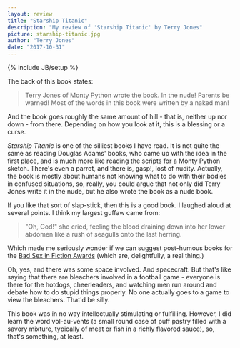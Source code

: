```yaml
---
layout: review
title: "Starship Titanic"
description: "My review of 'Starship Titanic' by Terry Jones"
picture: starship-titanic.jpg
author: "Terry Jones"
date: "2017-10-31"
---
```

{% include JB/setup %}

The back of this book states:

> Terry Jones of Monty Python wrote the book. In the nude! Parents be warned! Most of the words in this book were written by a naked man!

And the book goes roughly the same amount of hill - that is, neither up nor down - from there. Depending on how you look at it, this is a blessing or a curse.

_Starship Titanic_ is one of the silliest books I have read. It is not quite the same as reading Douglas Adams' books, who came up with the idea in the first place, and is much more like reading the scripts for a Monty Python sketch. There's even a parrot, and there is, gasp!, lost of nudity. Actually, the book is mostly about humans not knowing what to do with their bodies in confused situations, so, really, you could argue that not only did Terry Jones write it in the nude, but he also wrote the book as a nude book.

If you like that sort of slap-stick, then this is a good book. I laughed aloud at several points. I think my largest guffaw came from:

> "Oh, God!" she cried, feeling the blood draining down into her lower abdomen like a rush of seagulls onto the last herring.

Which made me seriously wonder if we can suggest post-humous books for the [Bad Sex in Fiction Awards](https://literaryreview.co.uk/bad-sex-in-fiction-award) (which are, delightfully, a real thing.)

Oh, yes, and there was some space involved. And spacecraft. But that's like saying that there are bleachers involved in a football game - everyone is there for the hotdogs, cheerleaders, and watching men run around and debate how to do stupid things properly. No one actually goes to a game to view the bleachers. That'd be silly.

This book was in no way intellectually stimulating or fulfilling. However, I did learn the word vol-au-vents (a small round case of puff pastry filled with a savory mixture, typically of meat or fish in a richly flavored sauce), so, that's something, at least.
